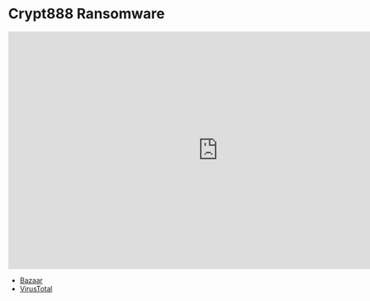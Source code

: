 # Crypt888 Ransomware

<iframe width="848" height="480" src="https://www.youtube.com/embed/" title="YouTube video player" frameborder="0" allow="accelerometer; autoplay; clipboard-write; encrypted-media; gyroscope; picture-in-picture" allowfullscreen></iframe>

* [Bazaar](https://bazaar.abuse.ch/download/faa47da24f0494f637c0264a6d1d53f033a693c5bce624b8e9d4c525dd0e2e9f/)
* [VirusTotal](https://www.virustotal.com/gui/file/faa47da24f0494f637c0264a6d1d53f033a693c5bce624b8e9d4c525dd0e2e9f)

